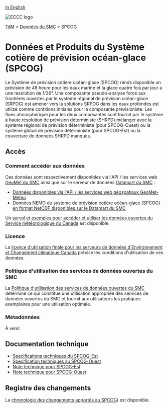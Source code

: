 [In English](readme_ciops_en.md)

![ECCC logo](../../img_eccc-logo.png)

[TdM](../../readme_fr.md) > [Données du SMC](../readme_fr.md) > SPCOG

# Données et Produits du Système cotière de prévision océan-glace (SPCOG)

Le Système de prévision cotière océan-glace (SPCOG) rends disponible un prévision de 48 heure pour les eaux marine et la glace quatre fois par jour a une resolution de 1/36°. Une composante pseudo-analyse forcé aux frontières ouvertes par le systeme régional de prévision océan-glace (SRPOG) est amener vers la solutions SRPOG dans les eaux profondes est utilizé comme contitions initiales pour la composante prévisioniste. Les flues atmospherique pour les deux composantes sont fournit par le système à haute résolution de prévision déterministe (SHRPD) mélanger avec la système régional de prévision déterministe (pour SPCOG-Ouest) ou la système global de prévision déterministe (pour SPCOG-Est) ou la couverture de donnees SHRPD manques.    

## Accès

### Comment accéder aux données

Ces données sont respectivement disponibles via l'API / les services web [GeoMet du SMC](../../msc-geomet/readme_fr.md) ainsi que sur le serveur de données [Datamart du SMC](../../msc-datamart/readme_fr.md)  :

* [Données disponibles via l'API / les services web géospatiaux GeoMet-Météo](../../msc-geomet/readme_fr.md)
* [Données NEMO du système de prévision cotière océan-glace (SPCOG) en format NetCDF disponibles sur le Datamart du SMC](readme_spcog-datamart_fr.md)

Un [survol et exemples pour accéder et utiliser les données ouvertes du Service météorologique du Canada](../../usage/readme_fr.md) est disponible.

### Licence

La [licence d’utilisation finale pour les serveurs de données d’Environnement et Changement climatique Canada](../../licence/readme_fr.md) précise les conditions d'utilisation de ces données.

### Politique d'utilisation des services de données ouvertes du SMC

La [Politique d'utilisation des services de données ouvertes du SMC](../../usage-policy/readme_fr.md) détermine ce qui constitue une utilisation appropriée des services de données ouvertes du SMC et fournit aux utilisateurs les pratiques exemplaires pour une utilisation optimale.

### Métadonnées

À venir.

## Documentation technique

* [Specifications techniques du SPCOG-Est](https://collaboration.cmc.ec.gc.ca/cmc/CMOI/product_guide/docs/tech_specifications/tech_specifications_CIOPS-EAST_f.pdf)
* [Specification techniques su SPCOG-Ouest](https://collaboration.cmc.ec.gc.ca/cmc/CMOI/product_guide/docs/tech_specifications/tech_specifications_CIOPS-WEST_f.pdf)
* [Note technique pour SPCOG-Est](https://collaboration.cmc.ec.gc.ca/cmc/CMOI/product_guide/docs/tech_notes/technote_ciops-east_f.pdf)
* [Note technique pour SPCOG-Ouest](https://collaboration.cmc.ec.gc.ca/cmc/CMOI/product_guide/docs/tech_notes/technote_ciops-west_f.pdf)

## Registre des changements 

La [chronologie des changements apportés au SPCOG)](changelog_ciops_fr.md) est disponible.


